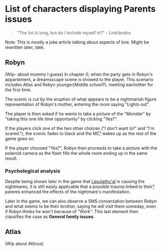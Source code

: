 # List of characters displaying Parents issues 
> "The list is long, but do I include myself in?" - Linkfandos

Note: This is mostly a joke article talking about aspects of lore. Might be rewritten later, idek.
## Robyn
(Wip- about mommy I guess)
In chapter 0, when the party gets in Robyn's appartement, a dreamsscape scene is showed to the player. This scenario includes Atlas and Robyn younger(Middle school?), meeting eachother for the first time.

The scenic is cut by the eruption of what appears to be a nightmarish figure representation of Robyn's mother, entering the room saying "Lights out".

The player is then asked if he wants to take a picture of the "Monster" by "taking this one life time opportunity" by clicking "Yes?".

If the players click one of the two other choices ("I don't want to!" and "I'm scared."), the scenic fades to black and the MC[¹](#annexes) wakes up as the rest of the game goes on.

If the player choosed "Yes?", Robyn then proceeds to take a picture with the polaroid camera as the flash fills the whole room ending up in the same result.

### Psychological analysis 
Despite being shown later in the game that [Lexulathu'al](../Characters/Lex.md) is causing the nightmares, it is still easily applicable that a possible trauma linked to their[²](#annexes) parents enhanced the effects of the nightmare's manifestation.

Later in the game, we can also observe a SMS conversation between Robyn and what seems to be their brother, saying he will visit them someday, even if Robyn thinks he won't because of "Work". This last element then classifies the case as **General family issues.**

## Atlas
(Wip about Atticus)